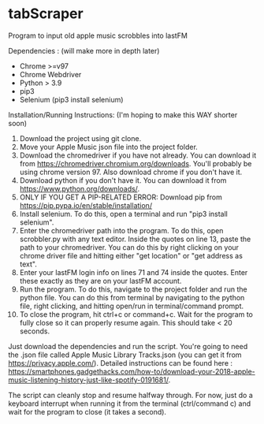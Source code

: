 # tabScraper
Program to input old apple music scrobbles into lastFM 

Dependencies : (will make more in depth later) 

- Chrome >=v97 
- Chrome Webdriver
- Python > 3.9
- pip3
- Selenium (pip3 install selenium)

Installation/Running Instructions: (I'm hoping to make this WAY shorter soon)
1. Download the project using git clone.
2. Move your Apple Music json file into the project folder.
3. Download the chromedriver if you have not already. You can download it from https://chromedriver.chromium.org/downloads. You'll probably be using chrome version 97. Also download chrome if you don't have it.
4. Download python if you don't have it. You can download it from https://www.python.org/downloads/.
5. ONLY IF YOU GET A PIP-RELATED ERROR: Download pip from https://pip.pypa.io/en/stable/installation/
6. Install selenium. To do this, open a terminal and run "pip3 install selenium".
7. Enter the chromedriver path into the program. To do this, open scrobbler.py with any text editor. Inside the quotes on line 13, paste the path to your chromedriver. You can do this by right clicking on your chrome driver file and hitting either "get location" or "get address as text".
8. Enter your lastFM login info on lines 71 and 74 inside the quotes. Enter these exactly as they are on your lastFM account.
9. Run the program. To do this, navigate to the project folder and run the python file. You can do this from terminal by navigating to the python file, right clicking, and hitting open/run in terminal/command prompt.
10. To close the program, hit ctrl+c or command+c. Wait for the program to fully close so it can properly resume again. This should take < 20 seconds.

Just download the dependencies and run the script. You're going to need the .json file
called Apple Music Library Tracks.json (you can get it from https://privacy.apple.com/). 
Detailed instructions can be found here : https://smartphones.gadgethacks.com/how-to/download-your-2018-apple-music-listening-history-just-like-spotify-0191681/. 

The script can cleanly stop and resume halfway through. For now, just do a keyboard 
interrupt when running it from the terminal (ctrl/command c) and wait for the program 
to close (it takes a second). 
